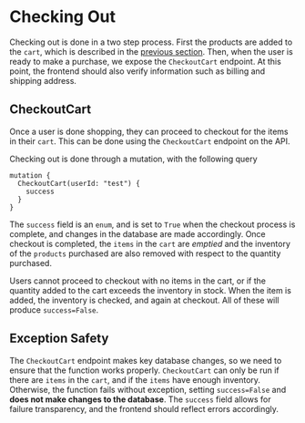 # Checking Out

Checking out is done in a two step process. First the products are added to the `cart`, which is described in the [previous section](cart.md). Then, when the user is ready to make a purchase, we expose the `CheckoutCart` endpoint. At this point, the frontend should also verify information such as billing and shipping address.

## CheckoutCart

Once a user is done shopping, they can proceed to checkout for the items in their `cart`. This can be done using the `CheckoutCart` endpoint on the API.

Checking out is done through a mutation, with the following query

```
mutation {
  CheckoutCart(userId: "test") {
    success
  }
}
```

The `success` field is an `enum`, and is set to `True` when the checkout process is complete, and changes in the database are made accordingly. Once checkout is completed, the `items` in the `cart` are *emptied* and the inventory of the `products` purchased are also removed with respect to the quantity purchased.

Users cannot proceed to checkout with no items in the cart, or if the quantity added to the cart exceeds the inventory in stock. When the item is added, the inventory is checked, and again at checkout. All of these will produce `success=False`.

## Exception Safety

The `CheckoutCart` endpoint makes key database changes, so we need to ensure that the function works properly. `CheckoutCart` can only be run if there are `items` in the `cart`, and if the `items` have enough inventory. Otherwise, the function fails without exception, setting `success=False` and **does not make changes to the database**. The `success` field allows for failure transparency, and the frontend should reflect errors accordingly.
